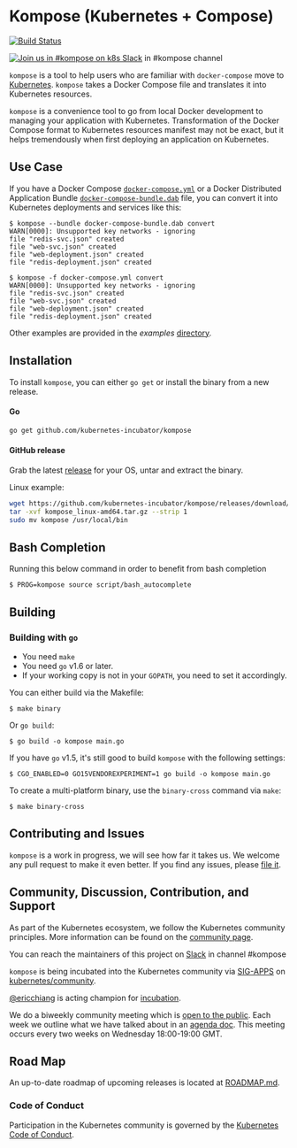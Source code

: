 # Kompose (Kubernetes + Compose)

[![Build Status](https://travis-ci.org/kubernetes-incubator/kompose.svg?branch=master)](https://travis-ci.org/kubernetes-incubator/kompose)

[![Join us in #kompose on k8s Slack](https://s3.eu-central-1.amazonaws.com/ngtuna/join-us-on-slack.png)](http://slack.kubernetes.io) in #kompose channel

`kompose` is a tool to help users who are familiar with `docker-compose` move to [Kubernetes](http://kubernetes.io). `kompose` takes a Docker Compose file and translates it into Kubernetes resources.

`kompose` is a convenience tool to go from local Docker development to managing your application with Kubernetes. Transformation of the Docker Compose format to Kubernetes resources manifest may not be exact, but it helps tremendously when first deploying an application on Kubernetes.

## Use Case

If you have a Docker Compose [`docker-compose.yml`](./examples/docker-compose.yml) or a Docker Distributed Application Bundle [`docker-compose-bundle.dab`](./examples/docker-compose-bundle.dab) file, you can convert it into Kubernetes deployments and services like this:

```console
$ kompose --bundle docker-compose-bundle.dab convert
WARN[0000]: Unsupported key networks - ignoring
file "redis-svc.json" created
file "web-svc.json" created
file "web-deployment.json" created
file "redis-deployment.json" created

$ kompose -f docker-compose.yml convert
WARN[0000]: Unsupported key networks - ignoring
file "redis-svc.json" created
file "web-svc.json" created
file "web-deployment.json" created
file "redis-deployment.json" created
```

Other examples are provided in the _examples_ [directory](./examples).

## Installation 

To install `kompose`, you can either `go get` or install the binary from a new release.

#### Go

```sh
go get github.com/kubernetes-incubator/kompose
```

#### GitHub release

Grab the latest [release](https://github.com/kubernetes-incubator/kompose/releases) for your OS, untar and extract the binary.

Linux example:

```sh
wget https://github.com/kubernetes-incubator/kompose/releases/download/v0.1.2/kompose_linux-amd64.tar.gz
tar -xvf kompose_linux-amd64.tar.gz --strip 1
sudo mv kompose /usr/local/bin
```

## Bash Completion

Running this below command in order to benefit from bash completion

```console
$ PROG=kompose source script/bash_autocomplete
```

## Building

### Building with `go`

- You need `make`
- You need `go` v1.6 or later.
- If your working copy is not in your `GOPATH`, you need to set it accordingly.

You can either build via the Makefile:

```console
$ make binary
```

Or `go build`:

```console
$ go build -o kompose main.go
```

If you have `go` v1.5, it's still good to build `kompose` with the following settings:

```console
$ CGO_ENABLED=0 GO15VENDOREXPERIMENT=1 go build -o kompose main.go
```

To create a multi-platform binary, use the `binary-cross` command via `make`:

```console
$ make binary-cross
```

## Contributing and Issues

`kompose` is a work in progress, we will see how far it takes us. We welcome any pull request to make it even better.
If you find any issues, please [file it](https://github.com/kubernetes-incubator/kompose/issues).

## Community, Discussion, Contribution, and Support

As part of the Kubernetes ecosystem, we follow the Kubernetes community principles. More information can be found on the [community page](http://kubernetes.io/community/).

You can reach the maintainers of this project on [Slack](http://slack.kubernetes.io) in channel #kompose

`kompose` is being incubated into the Kubernetes community via [SIG-APPS](https://github.com/kubernetes/community/tree/master/sig-apps) on [kubernetes/community](https://github.com/kubernetes/community).

[@ericchiang](https://github.com/ericchiang) is acting champion for [incubation](https://github.com/kubernetes/community/blob/master/incubator.md).

We do a biweekly community meeting which is [open to the public](https://bluejeans.com/404059616). Each week we outline what we have talked about in an [agenda doc](https://docs.google.com/document/d/1I5I21Cp_JZ9Az5MgMcu6Hl7m8WQ1Eqk_WeQLHenNom0/edit?usp=sharing). This meeting occurs every two weeks on Wednesday 18:00-19:00 GMT.

## Road Map

An up-to-date roadmap of upcoming releases is located at [ROADMAP.md](/ROADMAP.md).

### Code of Conduct

Participation in the Kubernetes community is governed by the [Kubernetes Code of Conduct](code-of-conduct.md).
